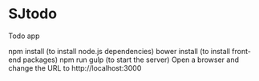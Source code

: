 # SJtodo
Todo app

npm install (to install node.js dependencies)
bower install (to install front-end packages)
npm run gulp (to start the server)
Open a browser and change the URL to http://localhost:3000
